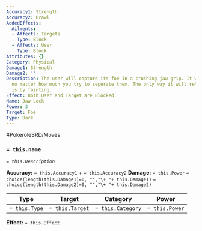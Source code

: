 ```yaml
---
Accuracy1: Strength
Accuracy2: Brawl
AddedEffects:
  Ailments:
  - Affects: Targets
    Type: Block
  - Affects: User
    Type: Block
Attributes: {}
Category: Physical
Damage1: Strength
Damage2: ''
Description: The user will capture its foe in a crushing jaw grip. It won't let go
  no matter how much you try to seperate them. The only way it will release its victim
  is by fainting.
Effect: Both User and Target are Blocked.
Name: Jaw Lock
Power: 3
Target: Foe
Type: Dark
---
```


#PokeroleSRD/Moves

### `= this.name`
*`= this.Description`*

**Accuracy:** `= this.Accuracy1` + `= this.Accuracy2`
**Damage:** `= this.Power` `= choice(length(this.Damage1)=0, "","\+ "+ this.Damage1)` `= choice(length(this.Damage2)=0, "","\+ "+ this.Damage2)`

| Type          | Target          | Category          | Power          |
| ------------- | --------------- | ----------------  | -------------- |
| `= this.Type` | `= this.Target` | `= this.Category` | `= this.Power` | 

**Effect:** `= this.Effect`
